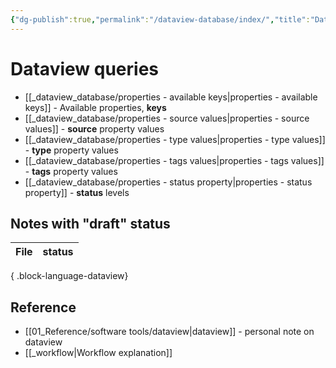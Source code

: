 ```yaml
---
{"dg-publish":true,"permalink":"/dataview-database/index/","title":"Dataview queries","tags":["dataview","index"]}
---
```



# Dataview queries

- [[_dataview_database/properties - available keys\|properties - available keys]] - Available properties, **keys**
- [[_dataview_database/properties - source values\|properties - source values]] - **source** property values
- [[_dataview_database/properties - type values\|properties - type values]] - **type** property values
- [[_dataview_database/properties - tags values\|properties - tags values]] - **tags** property values
- [[_dataview_database/properties - status property\|properties - status property]] - **status** levels

## Notes with "draft" status

| File | status |
| ---- | ------ |

{ .block-language-dataview}

## Reference

- [[01_Reference/software tools/dataview\|dataview]] - personal note on dataview
- [[_workflow\|Workflow explanation]]
